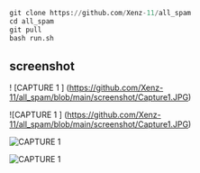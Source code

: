 ```python
git clone https://github.com/Xenz-11/all_spam
cd all_spam
git pull
bash run.sh
```
## screenshot
! [CAPTURE 1 ]
(https://github.com/Xenz-11/all_spam/blob/main/screenshot/Capture1.JPG)

![CAPTURE 1 ]
(https://github.com/Xenz-11/all_spam/blob/main/screenshot/Capture1.JPG)

![CAPTURE 1 ](https://github.com/Xenz-11/all_spam/blob/main/screenshot/Capture1.JPG)

![CAPTURE 1](https://github.com/IAmBlackHacker/Facebook-BruteForce/blob/master/Screenshots/Capture1.JPG)
